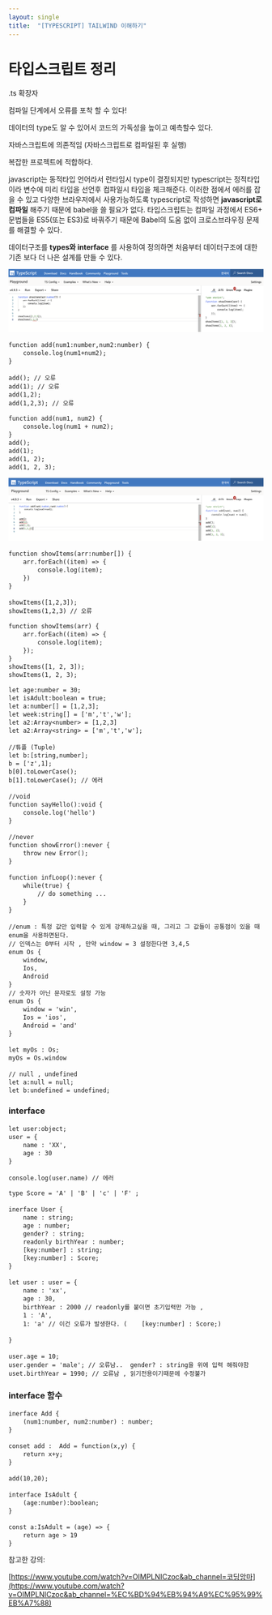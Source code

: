 ```yaml
---
layout: single
title:  "[TYPESCRIPT] TAILWIND 이해하기"
---
```

# 타입스크립트 정리

.ts 확장자

컴파일 단계에서 오류를 포착 할 수 있다!

데이터의 type도 알 수 있어서 코드의 가독성을 높이고 예측할수 있다.

자바스크립트에 의존적임 (자바스크립트로 컴파일된 후 실행)

복잡한 프로젝트에 적합하다.

javascript는 동적타입 언어라서 런타임시 type이 결정되지만 typescript는 정적타입이라 변수에 미리 타입을 선언후 컴파일시 타입을 체크해준다. 이러한 점에서 에러를 잡을 수 있고 다양한 브라우저에서 사용가능하도록 typescript로 작성하면 **javascript로 컴파일** 해주기 때문에 babel을 쓸 필요가 없다. 타입스크립트는 컴파일 과정에서 ES6+ 문법들을 ES5(또는 ES3)로 바꿔주기 때문에 Babel의 도움 없이 크로스브라우징 문제를 해결할 수 있다.

데이터구조를 **types와 interface**
를 사용하여 정의하면 처음부터 데이터구조에 대한 기존 보다 더 나은 설계를 만들 수 있다.

![TYPESCRIPT](../images/blogImg/ty1.png)

```tsx
function add(num1:number,num2:number) {
    console.log(num1+num2);
}

add(); // 오류
add(1); // 오류
add(1,2);
add(1,2,3); // 오류
```

```tsx
function add(num1, num2) {
    console.log(num1 + num2);
}
add();
add(1);
add(1, 2);
add(1, 2, 3);
```
![TYPESCRIPT](../images/blogImg/ty2.png)

```tsx
function showItems(arr:number[]) {
    arr.forEach((item) => {
        console.log(item);
    })
}

showItems([1,2,3]);
showItems(1,2,3) // 오류
```

```tsx
function showItems(arr) {
    arr.forEach((item) => {
        console.log(item);
    });
}
showItems([1, 2, 3]);
showItems(1, 2, 3);
```

```tsx
let age:number = 30;
let isAdult:boolean = true;
let a:number[] = [1,2,3];
let week:string[] = ['m','t','w'];
let a2:Array<number> = [1,2,3]
let a2:Array<string> = ['m','t','w'];

//튜플 (Tuple)
let b:[string,number];
b = ['z',1];
b[0].toLowerCase();
b[1].toLowerCase(); // 에러 

//void
function sayHello():void {
	console.log('hello')
}

//never
function showError():never {
	throw new Error();
}

function infLoop():never {
	while(true) {
		// do something ... 
	}
}

//enum : 특정 값만 입력할 수 있게 강제하고싶을 때, 그리고 그 값들이 공통점이 있을 때 enum을 사용하면된다.
// 인덱스는 0부터 시작 , 만약 window = 3 설정한다면 3,4,5
enum Os {
	window, 
	Ios,
	Android
}
// 숫자가 아닌 문자로도 설정 가능 
enum Os {
	window = 'win', 
	Ios = 'ios',
	Android = 'and'
}

let myOs : Os;
myOs = Os.window

// null , undefined
let a:null = null;
let b:undefined = undefined;

```

### interface

```tsx
let user:object;
user = {
	name : 'XX',
	age : 30
}

console.log(user.name) // 에러 
```

```tsx
type Score = 'A' | 'B' | 'c' | 'F' ;

inerface User {
	name : string;
	age : number;
	gender? : string;
	readonly birthYear : number;
	[key:number] : string;
	[key:number] : Score;
}

let user : user = {
	name : 'xx',
	age : 30,
	birthYear : 2000 // readonly를 붙이면 초기입력만 가능 ,
	1 : 'A',
	1: 'a' // 이건 오류가 발생한다. (	[key:number] : Score;) 

}

user.age = 10;
user.gender = 'male'; // 오류남.. 	gender? : string을 위에 입력 해줘야함 
uset.birthYear = 1990; // 오류남 , 읽기전용이기때문에 수정불가 
```

### interface 함수

```tsx
inerface Add {
	(num1:number, num2:number) : number;
}

conset add :  Add = function(x,y) {
	return x+y;
}

add(10,20);

interface IsAdult {
	(age:number):boolean;
}

const a:IsAdult = (age) => {
	return age > 19
}
```

참고한 강의:

[https://www.youtube.com/watch?v=OIMPLNICzoc&ab_channel=코딩앙마](https://www.youtube.com/watch?v=OIMPLNICzoc&ab_channel=%EC%BD%94%EB%94%A9%EC%95%99%EB%A7%88)